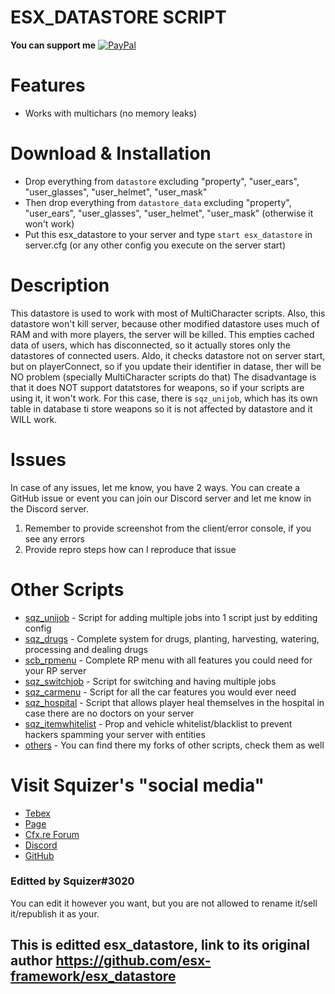 # ESX_DATASTORE SCRIPT

__You can support me__
[![PayPal](https://img.shields.io/badge/Donate-PayPal-green.svg)](https://www.paypal.com/donate?hosted_button_id=M4KV4Q9LDWEBC)  

# Features
- Works with multichars (no memory leaks)
# Download & Installation
 - Drop everything from `datastore` excluding "property", "user_ears", "user_glasses", "user_helmet", "user_mask"
 - Then drop everything from `datastore_data` excluding "property", "user_ears", "user_glasses", "user_helmet", "user_mask" (otherwise it won't work)
 - Put this esx_datastore to your server and type `start esx_datastore` in server.cfg (or any other config you execute on the server start)

# Description
This datastore is used to work with most of MultiCharacter scripts. Also, this datastore won't kill server, because other modified datastore uses much of RAM and with more players, the server will be killed. This empties cached data of users, which has disconnected, so it actually stores only the datastores of connected users. Aldo, it checks datastore not on server start, but on playerConnect, so if you update their identifier in datase, ther will be NO problem (specially MultiCharacter scripts do that)
The disadvantage is that it does NOT support datatstores for weapons, so if your scripts are using it, it won't work. For this case, there is `sqz_unijob`, which has its own table in database ti store weapons so it is not affected by datastore and it WILL work.

# Issues
In case of any issues, let me know, you have 2 ways. You can create a GitHub issue or event you can join our Discord server and let me know in the Discord server.
1) Remember to provide screenshot from the client/error console, if you see any errors
2) Provide repro steps how can I reproduce that issue

# Other Scripts
* [sqz_unijob](https://forum.cfx.re/t/esx-sqz-unijob-advanced-system-for-easy-adding-jobs/2100467) - Script for adding multiple jobs into 1 script just by edditing config
* [sqz_drugs](https://forum.cfx.re/t/esx-sqz-drugs-advanced-drug-system/2167691) - Complete system for drugs, planting, harvesting, watering, processing and dealing drugs
* [scb_rpmenu](https://forum.cfx.re/t/esx-scb-rpmenu-facilitates-all-works-player-menu-admin-menu/2110753) - Complete RP menu with all features you could need for your RP server
* [sqz_switchjob](https://github.com/czsquizer/switchjob) - Script for switching and having multiple jobs
* [sqz_carmenu](https://github.com/czsquizer/sqz_carmenu) - Script for all the car features you would ever need
* [sqz_hospital](https://github.com/czsquizer/sqz_hospital) - Script that allows player heal themselves in the hospital in case there are no doctors on your server
* [sqz_itemwhitelist](https://github.com/czsquizer/sqz_itemwhitelist) - Prop and vehicle whitelist/blacklist to prevent hackers spamming your server with entities
* [others](https://github.com/czsquizer?tab=repositories) - You can find there my forks of other scripts, check them as well

# Visit Squizer's "social media"
* [Tebex](https://sqz.tebex.io/)
* [Page](https://squizer.cz)
* [Cfx.re Forum](https://forum.cfx.re/u/squizer/)
* [Discord](https://discord.gg/FVXAu2F)
* [GitHub](https://github.com/czsquizer/)
### Editted by Squizer#3020

You can edit it however you want, but you are not allowed to rename it/sell it/republish it as your.


## This is editted esx_datastore, link to its original author https://github.com/esx-framework/esx_datastore

